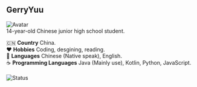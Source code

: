 ## GerryYuu
![Avatar](https://github.com/GerryYuu/GerryYuu/blob/main/avatar.jpg)<br>
14-year-old Chinese junior high school student.<br>

:cn: **Country** China.<br>
:heart: **Hobbies** Coding, desgining, reading.<br>
:speech_balloon: **Languages** Chinese (Native speak), English.<br>
:coffee: **Programming Languages** Java (Mainly use), Kotlin, Python, JavaScript.<br>
 \
![Status](https://github-readme-stats.vercel.app/api?username=GerryYuu&show_icons=true&include_all_commits=true&theme=buefy&hide_border=true)
